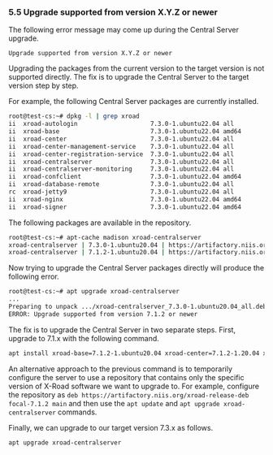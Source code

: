 ### 5.5 Upgrade supported from version X.Y.Z or newer

The following error message may come up during the Central Server upgrade.

`Upgrade supported from version X.Y.Z or newer`

Upgrading the packages from the current version to the target version is not supported directly. The fix is to upgrade the Central Server to the target version step by step.

For example, the following Central Server packages are currently installed.

```bash
root@test-cs:~# dpkg -l | grep xroad
ii  xroad-autologin                    7.3.0-1.ubuntu22.04 all          Automatic token pin code entry
ii  xroad-base                         7.3.0-1.ubuntu22.04 amd64        X-Road base components
ii  xroad-center                       7.3.0-1.ubuntu22.04 all          X-Road central server
ii  xroad-center-management-service    7.3.0-1.ubuntu22.04 all          X-Road Central Server Management Service
ii  xroad-center-registration-service  7.3.0-1.ubuntu22.04 all          X-Road Central Server Registration Service
ii  xroad-centralserver                7.3.0-1.ubuntu22.04 all          X-Road central server
ii  xroad-centralserver-monitoring     7.3.0-1.ubuntu22.04 all          Monitoring client configuration for X-Road central
ii  xroad-confclient                   7.3.0-1.ubuntu22.04 amd64        X-Road configuration client components
ii  xroad-database-remote              7.3.0-1.ubuntu22.04 all          Meta-package for X-Road remote database dependencies
rc  xroad-jetty9                       7.3.0-1.ubuntu22.04 all          Jetty9 for X-Road purposes
ii  xroad-nginx                        7.3.0-1.ubuntu22.04 amd64        X-Road nginx component
ii  xroad-signer                       7.3.0-1.ubuntu22.04 amd64        X-Road signer component
```

The following packages are available in the repository.

```bash
root@test-cs:~# apt-cache madison xroad-centralserver
xroad-centralserver | 7.3.0-1.ubuntu20.04 | https://artifactory.niis.org/xroad-release-deb focal-current/main amd64 Packages
xroad-centralserver | 7.1.2-1.ubuntu20.04 | https://artifactory.niis.org/xroad-release-deb focal-current/main amd64 Packages
```

Now trying to upgrade the Central Server packages directly will produce the following error.

```bash
root@test-cs:~# apt upgrade xroad-centralserver
...
Preparing to unpack .../xroad-centralserver_7.3.0-1.ubuntu20.04_all.deb ...
ERROR: Upgrade supported from version 7.1.2 or newer
```

The fix is to upgrade the Central Server in two separate steps. First, upgrade to 7.1.x with the following command.

```bash
apt install xroad-base=7.1.2-1.ubuntu20.04 xroad-center=7.1.2-1.20.04 xroad-centralserver=7.1.2-1.ubuntu20.04 xroad-centralserver-monitoring=7.1.2-1.ubuntu20.04 xroad-confclient=7.1.2-1.ubuntu20.04 xroad-database-local=7.1.2-1.ubuntu20.04 xroad-jetty9=7.1.2-1.ubuntu20.04 xroad-nginx=7.1.2-1.ubuntu20.04 xroad-signer=7.1.2-1.ubuntu20.04
```

An alternative approach to the previous command is to temporarily configure the server to use a repository that contains only the specific version of X-Road software we want to upgrade to. For example, configure the repository as `deb https://artifactory.niis.org/xroad-release-deb focal-7.1.2 main` and then use the `apt update` and `apt upgrade xroad-centralserver` commands.

Finally, we can upgrade to our target version 7.3.x as follows.

```bash
apt upgrade xroad-centralserver
```